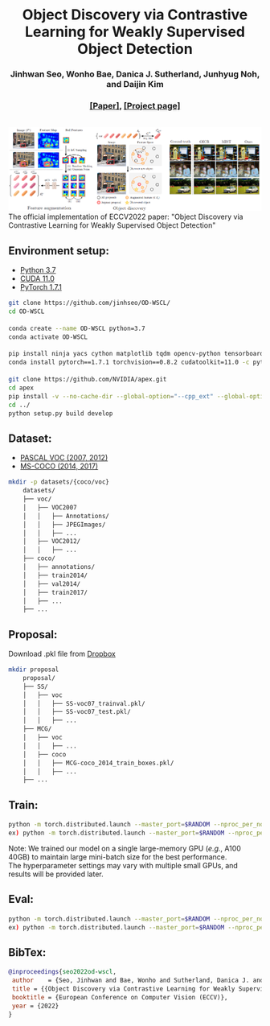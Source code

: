 <div align="center">
  <h1> Object Discovery via Contrastive Learning for Weakly Supervised Object Detection</h1>
</div><div align="center">
  <h3>Jinhwan Seo, Wonho Bae, Danica J. Sutherland, Junhyug Noh, and Daijin Kim</h3>
</div>
</div><div align="center">
  <h3><a href="https://github.com/jinhseo/OD-WSCL">[Paper]</a>, <a href="https://jinhseo.github.io/research/wsod.html">[Project page]</a></h3>
</div>
<br /><div align="center">
  <img src="./teaser.png" alt="result" width="900"/>
</div>
The official implementation of ECCV2022 paper: "Object Discovery via Contrastive Learning for Weakly Supervised Object Detection"


## Environment setup:

* [Python 3.7](https://pytorch.org)
* [CUDA 11.0](https://developer.nvidia.com/cuda-toolkit)
* [PyTorch 1.7.1](https://pytorch.org)
```bash
git clone https://github.com/jinhseo/OD-WSCL/
cd OD-WSCL

conda create --name OD-WSCL python=3.7
conda activate OD-WSCL

pip install ninja yacs cython matplotlib tqdm opencv-python tensorboardX pycocotools
conda install pytorch==1.7.1 torchvision==0.8.2 cudatoolkit=11.0 -c pytorch

git clone https://github.com/NVIDIA/apex.git
cd apex
pip install -v --no-cache-dir --global-option="--cpp_ext" --global-option="--cuda_ext" ./
cd ../
python setup.py build develop
```
## Dataset:
* [PASCAL VOC (2007, 2012)](http://host.robots.ox.ac.uk/pascal/VOC/)
* [MS-COCO (2014, 2017)](https://cocodataset.org/#download)  
```bash
mkdir -p datasets/{coco/voc}
    datasets/
    ├── voc/
    │   ├── VOC2007
    │   │   ├── Annotations/
    │   │   ├── JPEGImages/
    │   │   ├── ...
    │   ├── VOC2012/
    │   │   ├── ...
    ├── coco/
    │   ├── annotations/
    │   ├── train2014/
    │   ├── val2014/
    │   ├── train2017/
    │   ├── ...
    ├── ...
```
## Proposal:
Download .pkl file from [Dropbox](https://www.dropbox.com/sh/sprm4dxg7l22jrg/AAD0kBctuRnCg_rlZHzEBemQa?dl=0)
```bash
mkdir proposal
    proposal/
    ├── SS/
    │   ├── voc
    │   │   ├── SS-voc07_trainval.pkl/
    │   │   ├── SS-voc07_test.pkl/
    │   │   ├── ...
    ├── MCG/
    │   ├── voc
    │   │   ├── ...
    │   ├── coco
    │   │   ├── MCG-coco_2014_train_boxes.pkl/
    │   │   ├── ...
    ├── ...
```
## Train:
```bash
python -m torch.distributed.launch --master_port=$RANDOM --nproc_per_node={NO_GPU} tools/train_net.py --config-file "configs/{config_file}.yaml" OUTPUT_DIR {output_dir}
ex) python -m torch.distributed.launch --master_port=$RANDOM --nproc_per_node=1 tools/train_net.py --config-file "configs/voc07_contra_db_b8_lr0.01.yaml" OUTPUT_DIR OD-WSCL/output nms 0.1 lmda 0.03 iou 0.5 temp 0.2 loss supconv2
```
Note: We trained our model on a single large-memory GPU (<em>e.g.</em>, A100 40GB) to maintain large mini-batch size for the best performance.  
The hyperparameter settings may vary with multiple small GPUs, and results will be provided later.
## Eval:
```bash
python -m torch.distributed.launch --master_port=$RANDOM --nproc_per_node={NO_GPU} tools/test_net.py --config-file "configs/{config_file}.yaml" TEST.IMS_PER_BATCH 8 OUTPUT_DIR {output_dir} MODEL.WEIGHT {model_weight}.pth
ex) python -m torch.distributed.launch --master_port=$RANDOM --nproc_per_node=1 tools/test_net.py --config-file "configs/voc07_contra_db_b8_lr0.01.yaml" TEST.IMS_PER_BATCH 8 OUTPUT_DIR OD-WSCL/output MODEL.WEIGHT OD-WSCL/output/model_final.pth
```
## BibTex:
```BibTex
@inproceedings{seo2022od-wscl,
 author    = {Seo, Jinhwan and Bae, Wonho and Sutherland, Danica J. and Noh, Junhyug and Kim, Daijin},
 title = {{Object Discovery via Contrastive Learning for Weakly Supervised Object Detection}},
 booktitle = {European Conference on Computer Vision (ECCV)},
 year = {2022}
}
```

